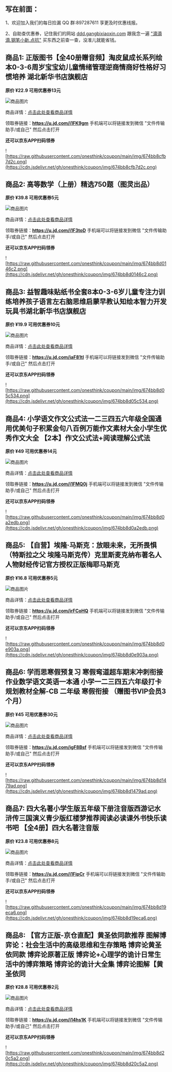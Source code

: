 ## 写在前面：

1、欢迎加入我们的每日捡漏 QQ 群:897287611 享更及时优惠线报。

2、自助查优惠券，记住我们的网站 [ddd.gangbixiaoxin.com](https://ddd.gangbixiaoxin.com) 跟我念一遍 ["滴滴滴.钢笔小新.点抗"](https://ddd.gangbixiaoxin.com) 买东西之前查一查，没准儿就能省钱。

## 商品1: 正版图书【全40册赠音频】淘皮鼠成长系列绘本0-3-6周岁宝宝幼儿童情绪管理逆商情商好性格好习惯培养 湖北新华书店旗舰店

**原价 ¥22.9 可用优惠券13元**

![商品图片](https://img14.360buyimg.com/pop/jfs/t1/171800/22/36169/345315/64488f31F153862da/5d8d6f5198d01b65.png)

商品详情：[点击此处查看商品详情](https://union-click.jd.com/jdc?e=1003156031&amp;p=JF8BAdoJK1olXwIGXFtVD0MfBl8IGloTWAYBVllcCUoSBl9MRANLAjZbERscSkAJHTRQRA1CCVkdDwtCWhVLHTdNTwcKBENeCVAfUg8bRyQMG1wVHQNGNTZeCSxlfSxASC9PAHReOlwKXj1cRC9OTR0XNWUDET8pf1xXDxtxaz5hFHFFIFwhbzxkZCt_cjtNOWJ-EikvUih1Aj1OewBmLmFbEhc9UEtnYSZgWy9NAHRgHTobfxNzagxSTgxhJFRmIC0IVzxuVQ1zfCcTOE5hIjkCViNFZRNhbzhqA3JKLy4pQTMedG1oci8UKkd0PSEkcTh0XQ9xZz9iXG4FNyc1Wzx1YCh8GSt2KXVXFykCXilsY3sKbk8XKDYAMVkdCgJcVwwObRwcLnAYMxkrSUx3D2M4GmsWXAYFXVhaDkISM18IG2tUMwYBU1dVCHsWM28OGVkUXQIEUV1aDkInA2cPK4y45dOI5YvVsZ-Ji7ixvI6c4dKc3G5tOEgnA24JGVsRWgcAVG5tCEgnAF9WdVpGWgNWVVpbZhcSBilNXl5CMwYDVVhdDkIfAV8KGloXXzYyZBoWDEsQAy8NXzp9XgdlJiAeQBhjWTJ6RzUXClB0HxkdTh1RAQdrGh50KXEyVG4)

领取券链接：**https://u.jd.com/i1FK9gm** 手机端可以将链接发到微信 "文件传输助手/或自己" 然后点击打开

**还可以京东APP扫码领券**

![https://raw.githubusercontent.com/onesthink/coupon/main/img/674bb8cfb7d2c.png](https://cdn.jsdelivr.net/gh/onesthink/coupon/img/674bb8cfb7d2c.png)

## 商品2: 高等数学（上册）精选750题（图灵出品）

**原价 ¥39.8 可用优惠券5元**

![商品图片](https://img14.360buyimg.com/pop/jfs/t1/94875/38/46158/318210/65519bcdF3ad3a8cd/fd253f3065fdf458.png)

商品详情：[点击此处查看商品详情](https://union-click.jd.com/jdc?e=1003156031&amp;p=JF8BAaUJK1olXwIFVFxeCUMfBV8IHlgTXwIGVW4ZVxNJXF9RXh5UHw0cSgUFVx1AVzAXQA4KD1heSgYYXBcIWipURlVXB0IOLBogfCJ-fxoNUht2JQ5ZLVcjSS9yVRVTdVkQXFlGKA0NdS5RRRdpRxBKWhFCWCokaChjSgRLbCJlBWJhJBg-ehF-YSZaXTteLnZlDgwUaAMWYA1BZxt2FVxrNhchTj1uaB18eCRCKX9QMyoEYwlhejVsYD1pI1FZCjo6fyxSZB1WQyx2PkJ1PSY7fChsQBhsb08XKDZJVhxDQSxiQQ9_Ty9LVUZjIy47eBNnD2M4GmsWXAYFXVhaDkISM18IG2tHM9604ob4uVfDqeDdk8wlXDYCUlxfCUsTBWoMHlMcbQYKU26KpfPCid7dk-LBw47V7fmIgffDnec4K2sWbQYDVVxdDEwWAW84K1sWbQUyCjBcW00UV2cBGzVJWANEERkNVCUXAmwLGlgQVAQyVl9cCkknM19wXyZhNG9-IVsUSChvCzRxEiVUOWNULgUzCk4WXCt0SAtoOEBELD8BQxQQM284)

领取券链接：**https://u.jd.com/i1F3toD** 手机端可以将链接发到微信 "文件传输助手/或自己" 然后点击打开

**还可以京东APP扫码领券**

![https://raw.githubusercontent.com/onesthink/coupon/main/img/674bb8d0146c2.png](https://cdn.jsdelivr.net/gh/onesthink/coupon/img/674bb8d0146c2.png)

## 商品3: 益智趣味贴纸书全套8本0-3-6岁儿童专注力训练培养孩子语言左右脑思维启蒙早教认知绘本智力开发玩具书湖北新华书店旗舰店

**原价 ¥19.9 可用优惠券10元**

![商品图片](https://img14.360buyimg.com/pop/jfs/t1/197853/1/13811/768229/616fd805E19cbe8a0/6a0cd5e42b16e0a4.png)

商品详情：[点击此处查看商品详情](https://union-click.jd.com/jdc?e=1003156031&amp;p=JF8BAdoJK1olXwIGXFxZCEgfC18IGloWXQAAVlZfCUsVCl9MRANLAjZbERscSkAJHTRQRA1CCVkdDwtCWhVLHTdNTwcKBENeCVAfUg8bdRFBTgdRNFpbJA5dDSx2VzR8RVxnDQ4AOlwvbzBpRidBYS1VVVwLFAILClxXDxtxaz5iBGVDIAEhWDxeZCh8RA1NOWJiEigvUhh1ShNObS5mLWFbEhc-ekpyYW58WzhdB2RgHS4bf0l_ZRtBeAxhJFRmIxcUVzxIfwpzfCcTOE5hIjkCViNFZRNuezhyHHBrJDgpazBXdG1acixmFEd0NjY7fzhrBBhXbzx1PmVGIichbD9fYCh8YitGKl9LCig0aChsY3sKbk8XKDYDIjcAawIWfw12QwJVKUZfEFZUaxB3D2M4GmsWXAYFXVhaDkISM18IG2tUMwYBU1dVCHsWM28OGVkUXQIEUVZcDksnA2cPK4y45dOI5YvVsZ-Ji7ixvI6c4dKc3G5tOEgnA24JGVsRWgcAVG5tCEgnAF9WdVpGWgMLVF1YZhcSBilNU1gTMwYDVVhaDkIUCl8KGloXXzYyZCgjQR5LRwZUQitFXQNlNQoGfBUQcT8AGTUXL2F5KhsVQTFhQ2dSEhtJCwQyVG4)

领取券链接：**https://u.jd.com/iaF81tI** 手机端可以将链接发到微信 "文件传输助手/或自己" 然后点击打开

**还可以京东APP扫码领券**

![https://raw.githubusercontent.com/onesthink/coupon/main/img/674bb8d05c534.png](https://cdn.jsdelivr.net/gh/onesthink/coupon/img/674bb8d05c534.png)

## 商品4: 小学语文作文公式法一二三四五六年级全国通用优美句子积累金句八百例万能作文素材大全小学生优秀作文大全 【2本】作文公式法+阅读理解公式法

**原价 ¥49 可用优惠券14元**

![商品图片]()

商品详情：[点击此处查看商品详情](https://union-click.jd.com/jdc?e=1003156031&amp;p=JF8BAd4JK1olXwIFVVhUDU0SBF8IGlsVVA8AXV1cCUwVAF9MRANLAjZbERscSkAJHTRQRA1CCVkdDwtCWhVLHTdNTwcKBENeCVAfUg8bYRpMfQRLOEJSXVZYaU9TdBJefwASNA93Olw9bh5iaDpNUiUWA0RrKRoBX1xXDxtxazliPgZeIAELazxkZDF8RCNNOWJyEioVVTx1AhtObxBmJGFbNBc9UEp3YSZsWyxdAHFgVSIbfElFUBt7GwxhJFRmLT06Sz9-dz9zfCcTOE5hIjkCViNFZRB4Yi9-AXJ7IDopQUoDABhrGQl8PmJyXSg0YCt3cCZXeBNqLXJLPFc-cTN-Yw1rXC9sLVZ2HS0cfElrUBRoD1lgSQR3ZARVUxUQQh0MeVtFGHlHCR8JAB1QZykEF2sUbQUDVFlUDkwRCmo4K1sVbUdsVFlfD0IUAWs4GmsVWwQAVV5ZDk8WBWsNK1sdWjbV-eaIgvrCi9bchdPC5KHX3eKJlsMnM18LK1sUXAQCUFlcCksnM28LK1glA2gDB1hfCRhABAFUHl5TGE1XUDBdCUoQBW0BH18lXwcDVlxtOHt1dituRAVwGVYLXFs8DA9gfjlsQFx8VHNsVj47XT58VipBZVhLH29_EAIKOEsn)

领取券链接：**https://u.jd.com/i1FMQ0j** 手机端可以将链接发到微信 "文件传输助手/或自己" 然后点击打开

**还可以京东APP扫码领券**

![https://raw.githubusercontent.com/onesthink/coupon/main/img/674bb8d0a2edb.png](https://cdn.jsdelivr.net/gh/onesthink/coupon/img/674bb8d0a2edb.png)

## 商品5: 【自营】埃隆·马斯克：放眼未来，无所畏惧（特斯拉之父 埃隆马斯克传）克里斯麦克纳布著名人人物财经传记官方授权正版梅耶马斯克

**原价 ¥16.8 可用优惠券5元**

![商品图片](https://img14.360buyimg.com/pop/jfs/t1/236592/12/10169/134053/65950a53F2808156a/f379a7edaa01ae62.png)

商品详情：[点击此处查看商品详情](https://union-click.jd.com/jdc?e=1003156031&amp;p=JF8BAaUJK1olXwIFVFxeCUMfBV8IGVMcWAIEVm4ZVxNJXF9RXh5UHw0cSgUFVx1AVzAXQA4KD1heSgYYXBcIWipURlVXB0IOLQMKbx9qczxcUFtjKk1KNx0Ebyhid21adVl8L05fNAoHdAxLXxZyX19dNRFCWCokdBtucBhLbARpBWJhJBg-ehF-YSZaXTteLnZlDgwUaAMWYA1BZxt2FVxrNhchTj1uaB18eCRCKX9QMyoEYwlhejVsYD1pI1FZCjo6fyxSZB1WQyx2PkJ1PSY7fChsQBhsb08XKDZVEFcKXTYRBQpjRyhKXnhmCyZeWB9nD2M4GmsWXAYFXVhaDkISM18IG2tHM9604ob4uVfDqeDdk8wlXDYCUlxfCUsTBWsLGlwVbQYKU26KpfPCid7dk-LBw47V7fmIgffDnec4K2sWbQYDVVxdDEwWAW84K1sWbQUyCjBcW00VAjxcTzVJWANEEF8IXSUXAm4PHVsVXQEyVl9cCkknM19xRgxyCXtyBwoWCD1gSCdrWAJyPnN2VgwzCiJlSzJoTwFpGlpeLSQZDAN_M284)

领取券链接：**https://u.jd.com/irFCoHQ** 手机端可以将链接发到微信 "文件传输助手/或自己" 然后点击打开

**还可以京东APP扫码领券**

![https://raw.githubusercontent.com/onesthink/coupon/main/img/674bb8d0e903a.png](https://cdn.jsdelivr.net/gh/onesthink/coupon/img/674bb8d0e903a.png)

## 商品6: 学而思寒假预复习 寒假弯道超车期末冲刺衔接作业数学语文英语一本通 小学一二三四五六年级打卡规划教材全解-CB 二年级 寒假衔接 （赠图书VIP会员3个月）

**原价 ¥45 可用优惠券30元**

![商品图片]()

商品详情：[点击此处查看商品详情](https://union-click.jd.com/jdc?e=1003156031&amp;p=JF8BAdwJK1olXwIGXVtfDEMUBl8IGlsWWwYGUF1fDEwUBl9MRANLAjZbERscSkAJHTRQRA1CCVkdDwtCWhVLHTdNTwcKBENeCVAfUg8bWC9jHyNUAgALMlcmDgBgem91RDBpPVxnOlxZC09XVS4LSzBrIQVnAw09AFxXDxtxazliBH1FIyc5azxecDF8GTtNOWV2EikVUit1ShtOexBmLWFbMBcpektlYW5oWyxNAH9gHQwbfBNjZxt7UgxhJFRmIBciTT1uewtzfCcTOE5hIjkCViNFZRNrYj9iGnEANDsqCTxWdxZaci9cJkFiLQckaDhFCwwKbwhiOXILNAY9YShfYCh8Yi91KmVLCyokYCtsY3sKbk8XKDZ7U1gvbjZ3dA19bT5eH3wKMh0NU0xnD2M4GmsWXAYFXVhaDkISM18IG2tUMwYBUFlfD0MQM244G10XXwcCUFhZCkkXAF8IE1wliqu6gdTs3cOu1_GAzOKyiI--gMDVOHsnAF8IGloXXQIFVVxdOHsXAF8LKwV7XFULUwpZCBx5X2oNXR8VDwNsVF9cDEMRC2sBK1kUXAQAZG5tUwt8BxdJRF0cOw95UhUqcUtqXAR0ewFwMwQGV1odXgoUUwR2Z1hwClViXG5dOA)

领取券链接：**https://u.jd.com/igF8Bsf** 手机端可以将链接发到微信 "文件传输助手/或自己" 然后点击打开

**还可以京东APP扫码领券**

![https://raw.githubusercontent.com/onesthink/coupon/main/img/674bb8d1479ad.png](https://cdn.jsdelivr.net/gh/onesthink/coupon/img/674bb8d1479ad.png)

## 商品7: 四大名著小学生版五年级下册注音版西游记水浒传三国演义青少版红楼梦推荐阅读必读课外书快乐读书吧 【全4册】四大名著注音版

**原价 ¥23.8 可用优惠券8元**

![商品图片]()

商品详情：[点击此处查看商品详情](https://union-click.jd.com/jdc?e=1003156031&amp;p=JF8BAdQJK1olXwIFVV1eC0oXBl8IGlsWXgYDU15aCU8WAF9MRANLAjZbERscSkAJHTRQRA1CCVkdDwtCWhVLHTdNTwcKBENeCVAfUg8beRxcUhhhC2ADExo9e0kWdjdseQV0XHh2OlwndQpkYglxTgVGXnJEUw5aClxXDxtxazliBFNFIDc1aj9OZCx8ciNNOWVEEioFUi11SilObT5mLWFbPBc-QEtkYSZaWztdB2NgHV8bfANvZxh7fAxhJFRmIAddTTxIdwpzfCcTOE5hIjkCViNFZRNteD9-H3JaIyg9eyBQdCdwcixPLQ90LQctfwJkXwxxQih1KXVeNycIeDJ1YDN-cjt3Kl8CECoCcBMnBmkISCxAHAFhAQ4KAThKWwR4HwIQPQoOZF9tC0oXBGYOHF0cWDYyVF5tSSUXAWgPGlgdXzYDZF5bCkkWA2sOH18XXQEyVFZaOJy6u7qCqo6d5NKc3Inkr56ev7uWk2slbQUyVF9cCksTBG4KG2slXQUyV24DZkpEBW0IHlwRM1oHURgZCwxDbW8JGlwRXAIBV25fCUoVAV84KyFmCU9BIAg7CQxTYxwKGi5NOWRcNV8jfCUVeRJJaDpzJFNcB10pTkxHBG04G2s)

领取券链接：**https://u.jd.com/i1FipCr** 手机端可以将链接发到微信 "文件传输助手/或自己" 然后点击打开

**还可以京东APP扫码领券**

![https://raw.githubusercontent.com/onesthink/coupon/main/img/674bb8d19eca6.png](https://cdn.jsdelivr.net/gh/onesthink/coupon/img/674bb8d19eca6.png)

## 商品8: 【官方正版-京仓直配】黄圣依同款推荐 图解博弈论：社会生活中的高级思维和生存策略 博弈论黄圣依同款  博弈论原著正版 博弈论+心理学的诡计日常生活中的博弈策略 博弈论的诡计大全集 博弈论图解【黄圣依同

**原价 ¥28.8 可用优惠券2元**

![商品图片]()

商品详情：[点击此处查看商品详情](https://union-click.jd.com/jdc?e=1003156031&amp;p=JF8BAdYJK1olXwIGXFpZCkgVA18IGlsWWA8LU1pdC0IVAl9MRANLAjZbERscSkAJHTRQRA1CCVkdDwtCWhVLHTdNTwcKBENeCVAfUg8bUDNKeRlnOnUFISBfXytydBNIHSNeH0JFOlxeDhVLRGZNfFtvG2B-XSU1ClxXDxtxazliBHFeIjc1bjx0VjN8RCtNOWJ-Eik_Uil1SilOby5lPmFbLBcqUEpyYSZ4WyxdAHZgVTYbaANzZxZ8aAxhJFRmIy0USTwVaw9zfCcTOE5hIjkCViNFZRB_Yi9HWmZwPyc9awJWdAZ8ci9mKQB0Nio4fAJoXBlxTT91BGIWVyk-QD9yYw1rRy18IW91DT0YfzJ_W19UbBtKHVxZUT4NahJLCm1LQB1IHl9UWFJtCXsUAm8PEl0SWw8HZG5dCHtWbW8JHFgcWAQDZF9tCE0VAW4IH10RVAcKXG5dAEwn1MKwztGkiI67gMDV3_Kw1ua0z8WdbTYyV25dCUoVA2sPGlkVbTYCV25eOBV5AjwOGFkSClJsCFtYTg8TAidmG1oWXQMBVF9bOEkWAm0KK2slDlpANhwvbzgQdhEKTDtwKnpCUiYWSg9QbW0LHQVJGg9HM14nTi1rChRgGWsVbQ)

领取券链接：**https://u.jd.com/i14hs1K** 手机端可以将链接发到微信 "文件传输助手/或自己" 然后点击打开

**还可以京东APP扫码领券**

![https://raw.githubusercontent.com/onesthink/coupon/main/img/674bb8d20c5a2.png](https://cdn.jsdelivr.net/gh/onesthink/coupon/img/674bb8d20c5a2.png)

